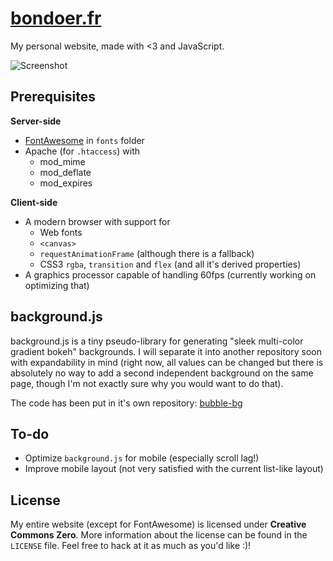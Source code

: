 # [bondoer.fr](http://bondoer.fr)
My personal website, made with <3 and JavaScript.

![Screenshot](http://i.imgur.com/Crlq5Oc.png)

## Prerequisites
**Server-side**
* [FontAwesome](http://fontawesome.io) in `fonts` folder
* Apache (for `.htaccess`) with
	* mod_mime
	* mod_deflate
	* mod_expires

**Client-side**
* A modern browser with support for
	* Web fonts
	* `<canvas>`
	* `requestAnimationFrame` (although there is a fallback)
	* CSS3 `rgba`, `transition` and `flex` (and all it's derived properties)
* A graphics processor capable of handling 60fps (currently working on
optimizing that)

## background.js
background.js is a tiny pseudo-library for generating "sleek multi-color
gradient bokeh" backgrounds. I will separate it into another repository soon
with expandability in mind (right now, all values can be changed but there is
absolutely no way to add a second independent background on the same page,
though I'm not exactly sure why you would want to do that).

The code has been put in it's own repository:
[bubble-bg](https://github.com/pbondoer/bubble-bg)

## To-do
* Optimize `background.js` for mobile (especially scroll lag!)
* Improve mobile layout (not very satisfied with the current list-like layout)

## License
My entire website (except for FontAwesome) is licensed under
**Creative Commons Zero**. More information about the license can be found in
the `LICENSE` file. Feel free to hack at it as much as you'd like :)!
